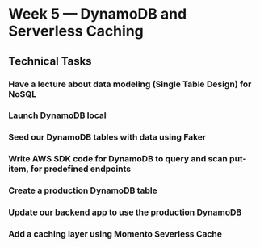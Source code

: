 # Week 5 — DynamoDB and Serverless Caching

## Technical Tasks


### Have a lecture about data modeling (Single Table Design) for NoSQL
### Launch DynamoDB local
### Seed our DynamoDB tables with data using Faker
### Write AWS SDK code for DynamoDB to query and scan put-item, for predefined endpoints
### Create a production DynamoDB table
### Update our backend app to use the production DynamoDB
### Add a caching layer using Momento Severless Cache

